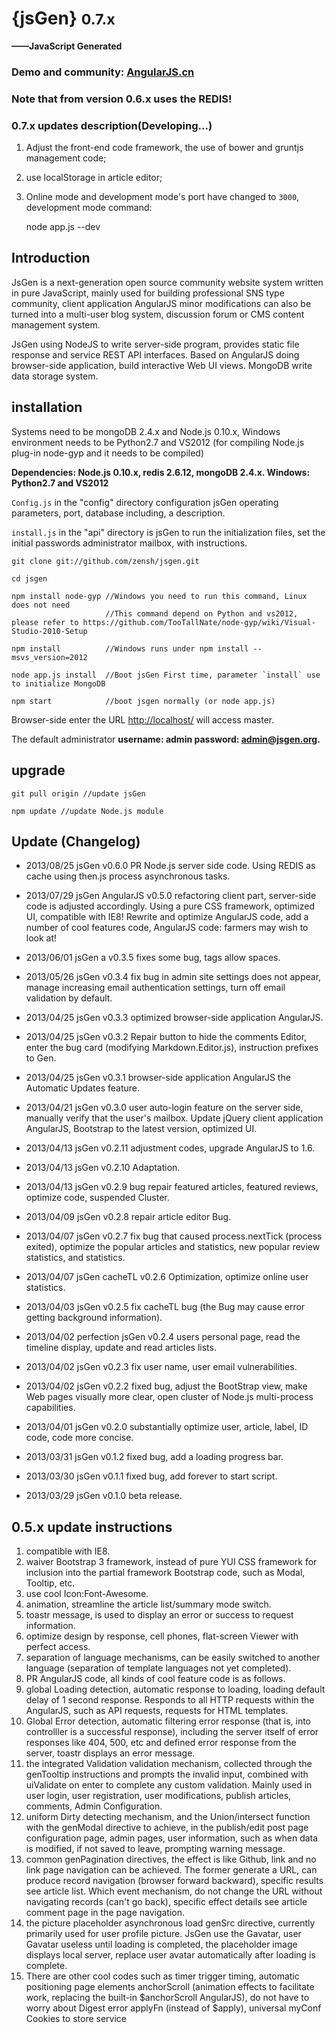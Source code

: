{jsGen} <small>0.7.x</small>
=======
**——JavaScript Generated**

### Demo and community: [AngularJS.cn](http://angularjs.cn/)

### Note that from version 0.6.x uses the REDIS!

### 0.7.x updates description(Developing...)

 1. Adjust the front-end code framework, the use of bower and gruntjs management code;
 2. use localStorage in article editor;
 3. Online mode and development mode's port have changed to `3000`, development mode command:

     node app.js --dev

## Introduction

JsGen is a next-generation open source community website system written in pure JavaScript, mainly used for building professional SNS type community, client application AngularJS minor modifications can also be turned into a multi-user blog system, discussion forum or CMS content management system.

JsGen using NodeJS to write server-side program, provides static file response and service REST API interfaces. Based on AngularJS doing browser-side application, build interactive Web UI views. MongoDB write data storage system.

## installation

Systems need to be mongoDB 2.4.x and Node.js 0.10.x, Windows environment needs to be Python2.7 and VS2012 (for compiling Node.js plug-in node-gyp and it needs to be compiled)

**Dependencies: Node.js 0.10.x, redis 2.6.12, mongoDB 2.4.x. Windows: Python2.7 and VS2012**

`Config.js` in the "config" directory configuration jsGen operating parameters, port, database including, a description.

`install.js` in the "api" directory is jsGen to run the initialization files, set the initial passwords administrator mailbox, with instructions.

    git clone git://github.com/zensh/jsgen.git

    cd jsgen

    npm install node-gyp //Windows you need to run this command, Linux does not need
                         //This command depend on Python and vs2012, please refer to https://github.com/TooTallNate/node-gyp/wiki/Visual-Studio-2010-Setup

    npm install          //Windows runs under npm install --msvs_version=2012

    node app.js install  //Boot jsGen First time, parameter `install` use to initialize MongoDB

    npm start            //boot jsgen normally (or node app.js)

Browser-side enter the URL [http://localhost/](http://localhost/) will access master.

The default administrator **username: admin  password: admin@jsgen.org.**

## upgrade

    git pull origin //update jsGen

    npm update //update Node.js module

## Update (Changelog)

+ 2013/08/25 jsGen v0.6.0 PR Node.js server side code. Using REDIS as cache using then.js process asynchronous tasks.

+ 2013/07/29 jsGen AngularJS v0.5.0 refactoring client part, server-side code is adjusted accordingly. Using a pure CSS framework, optimized UI, compatible with IE8! Rewrite and optimize AngularJS code, add a number of cool features code, AngularJS code: farmers may wish to look at!

+ 2013/06/01 jsGen a v0.3.5 fixes some bug, tags allow spaces.

+ 2013/05/26 jsGen v0.3.4 fix bug in admin site settings does not appear, manage increasing email authentication settings, turn off email validation by default.

+ 2013/04/25 jsGen v0.3.3 optimized browser-side application AngularJS.

+ 2013/04/25 jsGen v0.3.2 Repair button to hide the comments Editor, enter the bug card (modifying Markdown.Editor.js), instruction prefixes to Gen.

+ 2013/04/25 jsGen v0.3.1 browser-side application AngularJS the Automatic Updates feature.

+ 2013/04/21 jsGen v0.3.0 user auto-login feature on the server side, manually verify that the user's mailbox. Update jQuery client application AngularJS, Bootstrap to the latest version, optimized UI.

+ 2013/04/13 jsGen v0.2.11 adjustment codes, upgrade AngularJS to 1.6.

+ 2013/04/13 jsGen v0.2.10 Adaptation.

+ 2013/04/13 jsGen v0.2.9 bug repair featured articles, featured reviews, optimize code, suspended Cluster.

+ 2013/04/09 jsGen v0.2.8 repair article editor Bug.

+ 2013/04/07 jsGen v0.2.7 fix bug that caused process.nextTick (process exited), optimize the popular articles and statistics, new popular review statistics, and statistics.

+ 2013/04/07 jsGen cacheTL v0.2.6 Optimization, optimize online user statistics.

+ 2013/04/03 jsGen v0.2.5 fix cacheTL bug (the Bug may cause error getting background information).

+ 2013/04/02 perfection jsGen v0.2.4 users personal page, read the timeline display, update and read articles lists.

+ 2013/04/02 jsGen v0.2.3 fix user name, user email vulnerabilities.

+ 2013/04/02 jsGen v0.2.2 fixed bug, adjust the BootStrap view, make Web pages visually more clear, open cluster of Node.js multi-process capabilities.

+ 2013/04/01 jsGen v0.2.0 substantially optimize user, article, label, ID code, code more concise.

+ 2013/03/31 jsGen v0.1.2 fixed bug, add a loading progress bar.

+ 2013/03/30 jsGen v0.1.1 fixed bug, add forever to start script.

+ 2013/03/29 jsGen v0.1.0 beta release.

## 0.5.x update instructions
1. compatible with IE8.
2. waiver Bootstrap 3 framework, instead of pure YUI CSS framework for inclusion into the partial framework Bootstrap code, such as Modal, Tooltip, etc.
3. use cool Icon:Font-Awesome.
4. animation, streamline the article list/summary mode switch.
5. toastr message, is used to display an error or success to request information.
6. optimize design by response, cell phones, flat-screen Viewer with perfect access.
7. separation of language mechanisms, can be easily switched to another language (separation of template languages not yet completed).
8. PR AngularJS code, all kinds of cool feature code is as follows.
9. global Loading detection, automatic response to loading, loading default delay of 1 second response. Responds to all HTTP requests within the AngularJS, such as API requests, requests for HTML templates.
10. Global Error detection, automatic filtering error response (that is, into controlller is a successful response), including the server itself of error responses like 404, 500, etc and defined error response from the server, toastr displays an error message.
11. the integrated Validation validation mechanism, collected through the genTooltip instructions and prompts the invalid input, combined with uiValidate on enter to complete any custom validation. Mainly used in user login, user registration, user modifications, publish articles, comments, Admin Configuration.
12. uniform Dirty detecting mechanism, and the Union/intersect function with the genModal directive to achieve, in the publish/edit post page configuration page, admin pages, user information, such as when data is modified, if not saved to leave, prompting warning message.
13. common genPagination directives, the effect is like Github, link and no link page navigation can be achieved. The former generate a URL, can produce record navigation (browser forward backward), specific results see article list. Which event mechanism, do not change the URL without navigating records (can't go back), specific effect details see article comment page in the page navigation.
14. the picture placeholder asynchronous load genSrc directive, currently primarily used for user profile picture. JsGen use the Gavatar, user Gavatar useless until loading is completed, the placeholder image displays local server, replace user avatar automatically after loading is complete.
15. There are other cool codes such as timer trigger timing, automatic positioning page elements anchorScroll (animation effects to facilitate work, replacing the built-in $anchorScroll AngularJS), do not have to worry about Digest error applyFn (instead of $apply), universal myConf Cookies to store service
